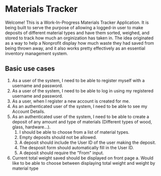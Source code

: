 # Materials Tracker

Welcome! This is a Work-In-Progress Materials Tracker Application. It is being built to serve the purpose of allowing a logged-in user to make deposits of different material types and have them sorted, weighed, and stored to track how much an orginization has taken in. The idea originated as a way to help a Nonprofit display how much waste they had saved from being thrown away, and it also works pretty effectively as an essential inventory management system.

## Basic use cases

1. As a user of the system, I need to be able to register myself with a username and password.
2. As a user of the system, I need to be able to log in using my registered username and password.
3. As a user, when I register a new account is created for me.
4. As an authenticated user of the system, I need to be able to see my Account Details.
5. As an authenticated user of the system, I need to be able to create a deposit of any amount and type of materials (Different types of wood, glass, hardware...).
   1. I should be able to choose from a list of material types.
   2. Empty deposits should not be allowed.
   3. A deposit should include the User ID of the user making the deposit.
   4. The desposit form should automatically fill in the User ID.
   5. A deposit should require the "From" input.  
6. Current total weight saved should be displayed on front page
      a. Would like to be able to choose between displaying total weight and weight by material type





